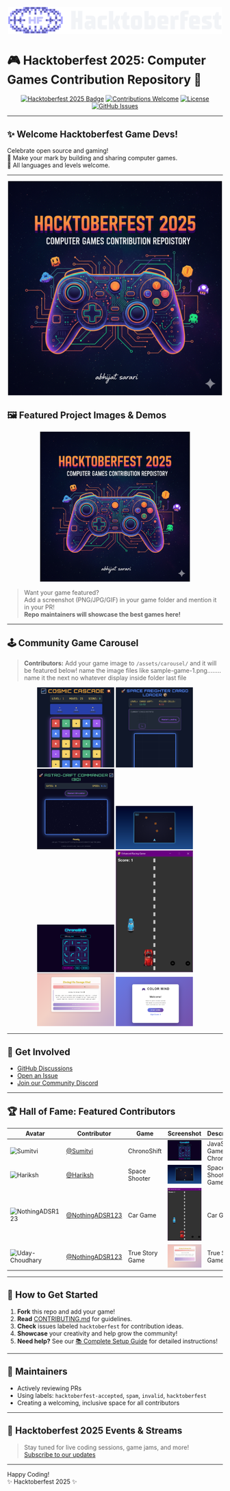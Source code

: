 <!-- Festive Hacktoberfest SVG Banner -->
<p align="center">
  <img src="logo-hacktoberfest-12--nav.0ac01b46.svg" alt="Hacktoberfest Banner" width="500"/>
</p>

# 🎮 Hacktoberfest 2025: Computer Games Contribution Repository 🎉

<!-- Badges -->
<p align="center">
  <a href="https://hacktoberfest.com/"><img src="https://img.shields.io/badge/Hacktoberfest-2025-purple?logo=hacktoberfest&logoColor=white" alt="Hacktoberfest 2025 Badge"/></a>
  <a href="CONTRIBUTING.md"><img src="https://img.shields.io/badge/contributions-welcome-brightgreen.svg?style=flat" alt="Contributions Welcome"/></a>
  <a href="LICENSE"><img src="https://img.shields.io/github/license/ABHIJATSARARI/hacktoberfest-2025-computer-games" alt="License"/></a>
  <a href="https://github.com/ABHIJATSARARI/hacktoberfest-2025-computer-games/issues"><img src="https://img.shields.io/github/issues/ABHIJATSARARI/hacktoberfest-2025-computer-games?color=yellow" alt="GitHub Issues"/></a>
</p>

---

## ✨ Welcome Hacktoberfest Game Devs!

Celebrate open source and gaming!  
🎯 Make your mark by building and sharing computer games.  
🚀 All languages and levels welcome.

---

<p align="center">
  <img src="Image.png" alt="Hacktoberfest Banner" width="500"/>
</p>




## 🖼️ Featured Project Images & Demos

<p align="center">
  <img src="Image.png" alt="Project Showcase" width="350"/>
</p>

> Want your game featured?  
> Add a screenshot (PNG/JPG/GIF) in your game folder and mention it in your PR!  
> **Repo maintainers will showcase the best games here!**

---

## 🕹️ Community Game Carousel

> **Contributors:** Add your game image to `/assets/carousel/` and it will be featured below!
> name the image files like sample-game-1.png........ name it the next no whatever display inside folder last file

<p align="center">
  <!-- Carousel placeholder: Add more images as contributors upload them! -->
  <img src="assets/carousel/sample-game-1.png" width="180"/>
  <img src="assets/carousel/sample-game-2.png" width="180"/>
  <img src="assets/carousel/sample-game-3.png" width="180"/>
  <img src="assets/carousel/sample-game-4.png" width="180"/>
  <img src="assets/carousel/sample-game-5.png" width="180"/>
  <img src="assets/carousel/sample-game-6.png" width="180"/>
  <img src="assets/carousel/sample-game-7.png" width="180"/>
  <img src="assets/carousel/sample-game-8.png" width="180"/>
</p>

---

## 💬 Get Involved

- [GitHub Discussions](https://github.com/ABHIJATSARARI/hacktoberfest-2025-computer-games/discussions)
- [Open an Issue](https://github.com/ABHIJATSARARI/hacktoberfest-2025-computer-games/issues)
- [Join our Community Discord](#) <!-- Add link if available -->

---

## 🏆 Hall of Fame: Featured Contributors

| Avatar | Contributor | Game | Screenshot | Description |
|--------|-------------|------|------------|-------------|
| ![Sumitvi](https://github.com/Sumitvi.png) | [@Sumitvi](https://github.com/Sumitvi) | ChronoShift | ![ChronoShift](assets/carousel/sample-game-5.png) | JavaScript Game ChronoShift |
| ![Hariksh](https://github.com/Hariksh.png) | [@Hariksh](https://github.com/Hariksh) | Space Shooter | ![Space Shooter](assets/carousel/sample-game-4.png) | Space Shooter Game |
| ![NothingADSR123](https://github.com/NothingADSR123.png) | [@NothingADSR123](https://github.com/NothingADSR123) | Car Game | ![Car Game](assets/carousel/sample-game-6.png) | Car Game |
| ![Uday-Choudhary](https://github.com/Uday-Choudhary.png) | [@NothingADSR123](https://github.com/Uday-Choudhary) |  True Story Game | ![ True Story Game](assets/carousel/sample-game-7.png) |  True Story Game |

---

## 📝 How to Get Started

1. **Fork** this repo and add your game!
2. **Read** [CONTRIBUTING.md](CONTRIBUTING.md) for guidelines.
3. **Check** issues labeled `hacktoberfest` for contribution ideas.
4. **Showcase** your creativity and help grow the community!
5. **Need help?** See our [📚 Complete Setup Guide](SETUP_GUIDE.md) for detailed instructions!

---


## 🎉 Maintainers

- Actively reviewing PRs
- Using labels: `hacktoberfest-accepted`, `spam`, `invalid`, `hacktoberfest`
- Creating a welcoming, inclusive space for all contributors

---

## 📢 Hacktoberfest 2025 Events & Streams

> Stay tuned for live coding sessions, game jams, and more!  
> [Subscribe to our updates](#)

---

Happy Coding!  
✨ Hacktoberfest 2025 ✨
